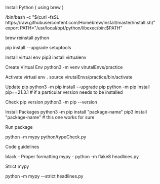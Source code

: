 
Install Python ( using brew ) 

   /bin/bash -c "$(curl -fsSL https://raw.githubusercontent.com/Homebrew/install/master/install.sh)"
   export PATH="/usr/local/opt/python/libexec/bin:$PATH"
 
   brew reinstall python

 


pip install --upgrade setuptools



Install virtual env
  pip3 install virtualenv


Create Virtual Env
  python3 -m venv virutalEnvs/practice

Activate virtual env .
  source virutalEnvs/practice/bin/activate

Update pip 
  python3 -m pip install --upgrade pip
  python -m pip install pip==21.3.1  # if a particular version needs to be installed 

Check pip version 
  python3 -m pip --version

Install Packages
  python3 -m pip install "package-name"
  pip3 install "package-name"  # this one works for sure 



Run package

python -m mypy python/typeCheck.py

Code guidelines

black - Proper formatting
mypy -
python -m flake8 headlines.py


Strict mypy 

python -m mypy --strict headlines.py





